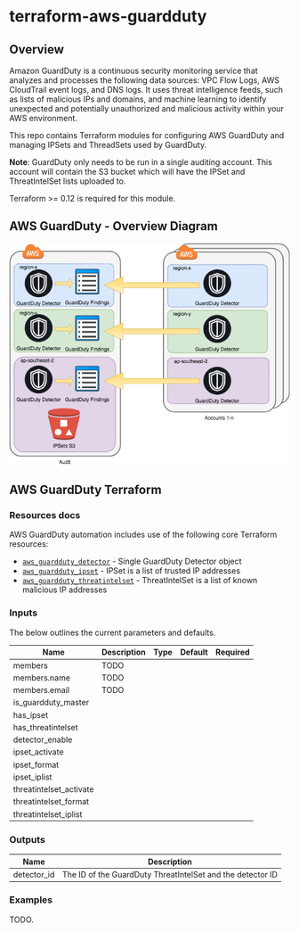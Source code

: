 # terraform-aws-guardduty

## Overview

Amazon GuardDuty is a continuous security monitoring service that analyzes and processes the following data sources: VPC Flow Logs, AWS CloudTrail event logs, and DNS logs. It uses threat intelligence feeds, such as lists of malicious IPs and domains, and machine learning to identify unexpected and potentially unauthorized and malicious activity within your AWS environment.

This repo contains Terraform modules for configuring AWS GuardDuty and managing IPSets and ThreadSets used by GuardDuty.

__Note__: GuardDuty only needs to be run in a single auditing account. This account will contain the S3 bucket which will have the IPSet and ThreatIntelSet lists uploaded to.

Terraform >= 0.12 is required for this module.

## AWS GuardDuty - Overview Diagram

![GuardDuty|medium](docs/guardduty.png)

## AWS GuardDuty Terraform

### Resources docs

AWS GuardDuty automation includes use of the following core Terraform resources:

- [`aws_guardduty_detector`](https://www.terraform.io/docs/providers/aws/r/guardduty_detector.html) - Single GuardDuty Detector object
- [`aws_guardduty_ipset`](https://www.terraform.io/docs/providers/aws/r/guardduty_ipset.html) - IPSet is a list of trusted IP addresses
- [`aws_guardduty_threatintelset`](https://www.terraform.io/docs/providers/aws/r/guardduty_threatintelset.html) - ThreatIntelSet is a list of known malicious IP addresses

### Inputs

The below outlines the current parameters and defaults.

| Name | Description | Type | Default | Required |
|------|-------------|:----:|:-------:|:--------:|
| members | TODO
| members.name | TODO
| members.email | TODO
| is_guardduty_master
| has_ipset
| has_threatintelset
| detector_enable
| ipset_activate
| ipset_format
| ipset_iplist
| threatintelset_activate
| threatintelset_format
| threatintelset_iplist

### Outputs

|Name|Description|
|------------|---------------------|
| detector_id | The ID of the GuardDuty ThreatIntelSet and the detector ID |

### Examples

TODO.
